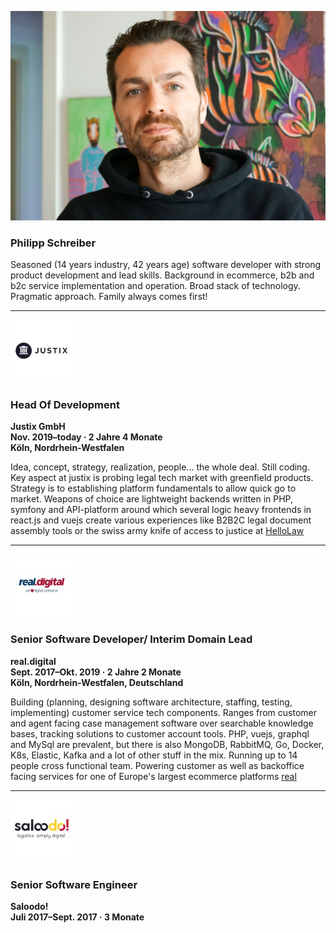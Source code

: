 ![Image](assets/me.jpg)
### Philipp Schreiber
Seasoned (14 years industry, 42 years age) software developer with strong product development and lead skills. Background in ecommerce, b2b and b2c service implementation and operation. Broad stack of technology. Pragmatic approach.
Family always comes first!

---
![Image](assets/justix.jpg)  
### Head Of Development
__Justix GmbH__  
__Nov. 2019–today · 2 Jahre 4 Monate__  
__Köln, Nordrhein-Westfalen__  

Idea, concept, strategy, realization, people... the whole deal. Still coding. Key aspect at justix is probing legal tech market with greenfield products. Strategy is to establishing platform fundamentals to allow quick go to market. Weapons of choice are lightweight backends written in PHP, symfony and API-platform around which several logic heavy frontends in react.js and vuejs create various experiences like B2B2C legal document assembly tools or the swiss army knife of access to justice at [HelloLaw](https://de.hellolaw.com)

---
![Image](assets/real.jpg)  
### Senior Software Developer/ Interim Domain Lead
__real.digital__  
__Sept. 2017–Okt. 2019 · 2 Jahre 2 Monate__  
__Köln, Nordrhein-Westfalen, Deutschland__  

Building (planning, designing software architecture, staffing, testing, implementing) customer service tech components. Ranges from customer and agent facing case management software over searchable knowledge bases, tracking solutions to customer account tools. PHP, vuejs, graphql and MySql are prevalent, but there is also MongoDB, RabbitMQ, Go, Docker, K8s, Elastic, Kafka and a lot of other stuff in the mix. Running up to 14 people cross functional team. Powering customer as well as backoffice facing services for one of Europe's largest ecommerce platforms [real](https://real.de)

---
![Image](assets/saloodo.jpg) 
### Senior Software Engineer
__Saloodo!__  
__Juli 2017–Sept. 2017 · 3 Monate__  

